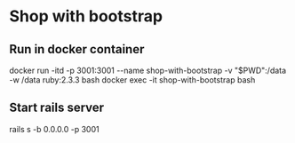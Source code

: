 # Shop with bootstrap

## Run in docker container
docker run -itd -p 3001:3001 --name shop-with-bootstrap -v "$PWD":/data -w /data ruby:2.3.3 bash
docker exec -it shop-with-bootstrap bash

## Start rails server
rails s -b 0.0.0.0 -p 3001

